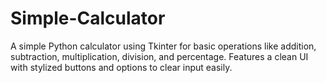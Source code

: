 # Simple-Calculator
A simple Python calculator using Tkinter for basic operations like addition, subtraction, multiplication, division, and percentage. Features a clean UI with stylized buttons and options to clear input easily.
